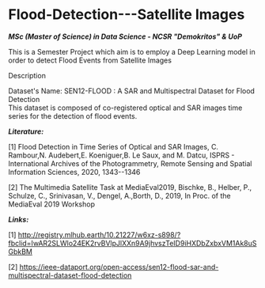 # Flood-Detection---Satellite Images
<b><em><i>MSc (Master of Science) in Data Science - NCSR "Demokritos" & UoP</i></em></b>

This is a Semester Project which aim is to employ a Deep Learning model in order to detect Flood Events from Satellite Images

Description

Dataset's Name: SEN12-FLOOD : A SAR and Multispectral Dataset for Flood Detection </br>
This dataset is composed of co-registered optical and SAR images time series for the detection of flood events.


<b><i>Literature:</i></b>

[1] Flood Detection in Time Series of Optical and SAR Images, C. Rambour,N. Audebert,E. Koeniguer,B. Le Saux,  and M. Datcu, ISPRS - International Archives of the Photogrammetry, Remote Sensing and Spatial Information Sciences, 2020, 1343--1346

[2] The Multimedia Satellite Task at MediaEval2019, Bischke, B., Helber, P., Schulze, C., Srinivasan, V., Dengel, A.,Borth, D., 2019, In Proc. of the MediaEval 2019 Workshop

<b><i>Links:</b></i>

[1] http://registry.mlhub.earth/10.21227/w6xz-s898/?fbclid=IwAR2SLWlo24EK2rvBVlpJlXXn9A9jhvszTeID9iHXDbZxbxVM1Ak8uSGbkBM

[2] https://ieee-dataport.org/open-access/sen12-flood-sar-and-multispectral-dataset-flood-detection
